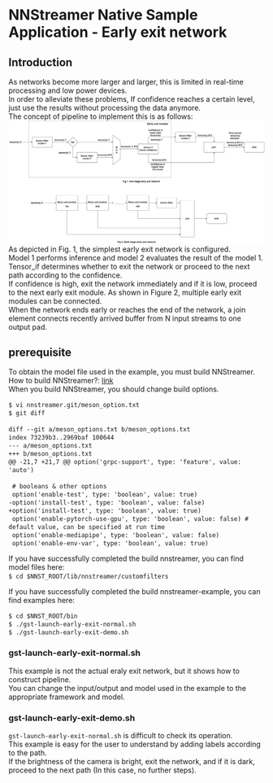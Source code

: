 # NNStreamer Native Sample Application - Early exit network
## Introduction
As networks become more larger and larger, this is limited in real-time processing and low power devices.  
In order to alleviate these problems, If confidence reaches a certain level, just use the results without processing the data anymore.  
The concept of pipeline to implement this is as follows:  
![pipeline-img](./Early_exit_pipeline.png)  
As depicted in Fig. 1, the simplest early exit network is configured.  
Model 1 performs inference and model 2 evaluates the result of the model 1. Tensor_if determines whether to exit the network or proceed to the next path according to the confidence.  
If confidence is high, exit the network immediately and if it is low, proceed to the next early exit module. As shown in Figure 2, multiple early exit modules can be connected.  
When the network ends early or reaches the end of the network, a join element connects recently arrived buffer from N input streams to one output pad.  

## prerequisite
To obtain the model file used in the example, you must build NNStreamer.  
How to build NNStreamer?: [link](https://github.com/nnstreamer/nnstreamer/wiki/usage-examples-screenshots#build-examples-ubuntu-1604)  
When you build NNStreamer, you should change build options.  
```
$ vi nnstreamer.git/meson_option.txt
$ git diff

diff --git a/meson_options.txt b/meson_options.txt
index 73239b3..2969baf 100644
--- a/meson_options.txt
+++ b/meson_options.txt
@@ -21,7 +21,7 @@ option('grpc-support', type: 'feature', value: 'auto')

 # booleans & other options
 option('enable-test', type: 'boolean', value: true)
-option('install-test', type: 'boolean', value: false)
+option('install-test', type: 'boolean', value: true)
 option('enable-pytorch-use-gpu', type: 'boolean', value: false) # default value, can be specified at run time
 option('enable-mediapipe', type: 'boolean', value: false)
 option('enable-env-var', type: 'boolean', value: true)

```
If you have successfully completed the build nnstreamer, you can find model files here:  
`$ cd $NNST_ROOT/lib/nnstreamer/customfilters`  

If you have successfully completed the build nnstreamer-example, you can find examples here:  
```
$ cd $NNST_ROOT/bin
$ ./gst-launch-early-exit-normal.sh
$ ./gst-launch-early-exit-demo.sh
```

### gst-launch-early-exit-normal.sh
This example is not the actual eraly exit network, but it shows how to construct pipeline.  
You can change the input/output and model used in the example to the appropriate framework and model.  

### gst-launch-early-exit-demo.sh
`gst-launch-early-exit-normal.sh` is difficult to check its operation.  
This example is easy for the user to understand by adding labels according to the path.  
If the brightness of the camera is bright, exit the network, and if it is dark, proceed to the next path (In this case, no further steps).  
